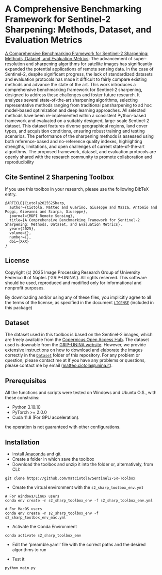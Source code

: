 # A Comprehensive Benchmarking Framework for Sentinel-2 Sharpening: Methods, Dataset, and Evaluation Metrics



[A Comprehensive Benchmarking Framework for Sentinel-2 Sharpening: Methods, Dataset, and Evaluation Metrics](TBD): The advancement of super-resolution and sharpening algorithms for satellite images has significantly expanded the potential applications of remote sensing data. In the case of Sentinel-2, despite significant progress, the lack of standardized datasets and evaluation protocols has made it difficult to fairly compare existing methods and advance the state of the art. This work introduces a comprehensive benchmarking framework for Sentinel-2 sharpening, designed to address these challenges and foster future research.
It analyzes several state-of-the-art sharpening algorithms, selecting representative methods ranging from traditional pansharpening to ad hoc model-based optimization and deep learning approaches. All selected methods have been re-implemented within a consistent Python-based framework and evaluated on a suitably designed, large-scale Sentinel-2 dataset. This dataset features diverse geographical regions, land cover types, and acquisition conditions, ensuring robust training and testing scenarios. The performance of the sharpening methods is assessed using both reference-based and no-reference quality indexes, highlighting strengths, limitations, and open challenges of current state-of-the-art algorithms.
The proposed framework, dataset, and evaluation protocols are openly shared with the research community to promote collaboration and reproducibility
## Cite Sentinel 2 Sharpening Toolbox
If you use this toolbox in your research, please use the following BibTeX entry.

    @ARTICLE{Ciotola2025S2Sharp,
      author={Ciotola, Matteo and Guarino, Giuseppe and Mazza, Antonio and Poggi, Giovanni and Scarpa, Giuseppe},
      journal={MDPI Remote Sensing}, 
      title={A Comprehensive Benchmarking Framework for Sentinel-2 Sharpening: Methods, Dataset, and Evaluation Metrics},
      year={2025},
      volume={},
      number={},
      doi={XXX}
    }



## License

Copyright (c) 2025 Image Processing Research Group of University Federico II of Naples ('GRIP-UNINA').
All rights reserved.
This software should be used, reproduced and modified only for informational and nonprofit purposes.

By downloading and/or using any of these files, you implicitly agree to all the
terms of the license, as specified in the document [`LICENSE`](https://github.com/matciotola/Sentinel2-SR-Toolbox/LICENSE.md)
(included in this package)

## Dataset

The dataset used in this toolbox is based on the Sentinel-2 images, which are freely available from the [Copernicus Open Access Hub](https://scihub.copernicus.eu/dhus).
The dataset used is downable from the [GRIP-UNINA website](https://grip.unina.it/sentinel-2-sharpening-dataset/).
However, we provide extensive instructions on how to download and elaborate the images correctly in the [`Dataset`](https://github.com/matciotola/hyperspectral_pansharpening_toolbox/tree/main/Dataset) folder of this repository.
For any problem or question, please contact me at If you have any problems or questions, please contact me by email ([matteo.ciotola@unina.it](mailto:matteo.ciotola@unina.it)).


## Prerequisites

All the functions and scripts were tested on Windows and Ubuntu O.S., with these constrains:

*   Python 3.10.10
*   PyTorch >= 2.0.0
*   Cuda  11.8 (For GPU acceleration).

the operation is not guaranteed with other configurations.

## Installation

*   Install [Anaconda](https://www.anaconda.com/products/individual) and [git](https://git-scm.com/downloads)
*   Create a folder in which save the toolbox
*   Download the toolbox and unzip it into the folder or, alternatively, from CLI:

<!---->

    git clone https://github.com/matciotola/Sentinel2-SR-Toolbox

*   Create the virtual environment with the `s2_sharp_toolbox_env.yml`

<!---->
    # For Windows/Linux users
    conda env create -n s2_sharp_toolbox_env -f s2_sharp_toolbox_env.yml

    # For MacOS users
    conda env create -n s2_sharp_toolbox_env -f s2_sharp_toolbox_env_mac.yml 

*   Activate the Conda Environment

<!---->

    conda activate s2_sharp_toolbox_env

* Edit the 'preamble.yaml' file with the correct paths and the desired algorithms to run

*   Test it

<!---->

    python main.py 



